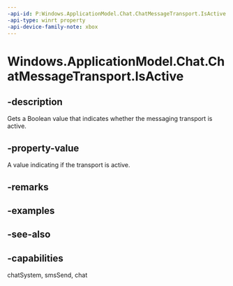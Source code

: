 ```yaml
---
-api-id: P:Windows.ApplicationModel.Chat.ChatMessageTransport.IsActive
-api-type: winrt property
-api-device-family-note: xbox
---
```


<!-- Property syntax
public bool IsActive { get; }
-->

# Windows.ApplicationModel.Chat.ChatMessageTransport.IsActive

## -description
Gets a Boolean value that indicates whether the messaging transport is active.

## -property-value
A value indicating if the transport is active.

## -remarks

## -examples

## -see-also

## -capabilities
chatSystem, smsSend, chat
